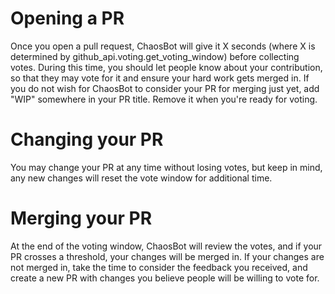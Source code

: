 # Opening a PR

Once you open a pull request, ChaosBot will give it X seconds (where X is determined by github\_api.voting.get\_voting\_window) before collecting votes. During this time, you should let people know about your contribution, so that they may vote for it and ensure your hard work gets merged in. If you do not wish for ChaosBot to consider your PR for merging just yet, add "WIP" somewhere in your PR title. Remove it when you're ready for voting.

# Changing your PR

You may change your PR at any time without losing votes, but keep in mind, any new changes will reset the vote window for additional time.

# Merging your PR

At the end of the voting window, ChaosBot will review the votes, and if your PR crosses a threshold, your changes will be merged in. If your changes are not merged in, take the time to consider the feedback you received, and create a new PR with changes you believe people will be willing to vote for.
